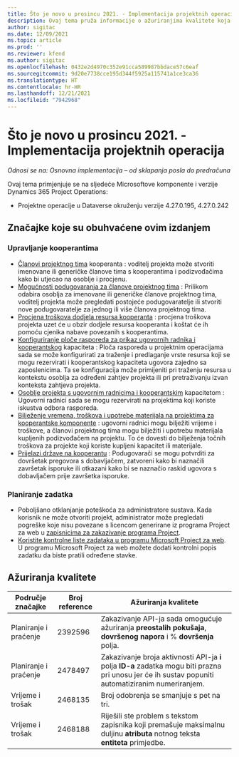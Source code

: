```yaml
---
title: Što je novo u prosincu 2021. - Implementacija projektnih operacija
description: Ovaj tema pruža informacije o ažuriranjima kvalitete koja su dostupna u izdanju project operations lite implementacije u prosincu 2021.
author: sigitac
ms.date: 12/09/2021
ms.topic: article
ms.prod: ''
ms.reviewer: kfend
ms.author: sigitac
ms.openlocfilehash: 0432e2d4970c352e91cca589987bbdace57c6eaf
ms.sourcegitcommit: 9d20e7738cce195d344f5925a115741a1ce3ca36
ms.translationtype: HT
ms.contentlocale: hr-HR
ms.lasthandoff: 12/21/2021
ms.locfileid: "7942968"
---
```

# <a name="whats-new-december-2021---project-operations-lite-deployment"></a>Što je novo u prosincu 2021. - Implementacija projektnih operacija

_Odnosi se na: Osnovna implementacija – od sklapanja posla do predračuna_

Ovaj tema primjenjuje se na sljedeće Microsoftove komponente i verzije Dynamics 365 Project Operations:

- Projektne operacije u Dataverse okruženju verzije 4.27.0.195, 4.27.0.242


## <a name="features-included-in-this-release"></a>Značajke koje su obuhvaćene ovim izdanjem

### <a name="subcontract-management"></a>Upravljanje kooperantima 

- [Članovi projektnog tima](../subcontracting/subcontracting-project-team-members.md) kooperanta : voditelj projekta može stvoriti imenovane ili generičke članove tima s kooperantima i podizvođačima kako bi utjecao na osoblje i procjenu.
- [Mogućnosti podugovaranja za članove projektnog tima](../subcontracting/subcon-options.md) : Prilikom odabira osoblja za imenovane ili generičke članove projektnog tima, voditelj projekta može pregledati postojeće podugovaratelje ili stvoriti nove podugovaratelje za jednog ili više članova projektnog tima. 
- [Procjena troškova dodjela resursa kooperanta](../subcontracting/costing-subcon-ra.md) : procjena troškova projekta uzet će u obzir dodjele resursa kooperanta i koštat će ih pomoću cjenika nabave povezanih s kooperantima. 
- [Konfiguriranje ploče rasporeda za prikaz ugovornih radnika i kooperantskog](../subcontracting/configure-sb-subcon.md) kapaciteta : Ploča rasporeda u projektnim operacijama sada se može konfigurirati za traženje i predlaganje vrste resursa koji se mogu rezervirati i kooperantskog kapaciteta ugovora zajedno sa zaposlenicima. Ta se konfiguracija može primijeniti pri traženju resursa u kontekstu osoblja za određeni zahtjev projekta ili pri pretraživanju izvan konteksta zahtjeva projekta.
- [Osoblje projekta s ugovornim radnicima i kooperantskim](../subcontracting/staffing-cw.md) kapacitetom : Ugovorni radnici sada se mogu rezervirati na projektima koji koriste iskustva odbora rasporeda.
- [Bilježenje vremena, troškova i upotrebe materijala na projektima za kooperantske komponente](../subcontracting/recording-subcon-actuals.md) : ugovorni radnici mogu bilježiti vrijeme i troškove, a članovi projektnog tima mogu bilježiti i upotrebu materijala kupljenih podizvođačem na projektu. To će dovesti do bilježenja točnih troškova za projekte koji koriste kupljeni kapacitet ili materijale.
- [Prijelazi države na kooperantu](../subcontracting/subcon-states.md) : Podugovarači se mogu potvrditi za dovršetak pregovora s dobavljačem, zatvoreni kako bi naznačili završetak isporuke ili otkazani kako bi se naznačio raskid ugovora s dobavljačem prije završetka isporuke.

### <a name="task-planning"></a>Planiranje zadatka
- Poboljšano otklanjanje poteškoća za administratore sustava. Kada korisnik ne može otvoriti projekt, administrator može pregledati pogreške koje nisu povezane s licencom generirane iz programa Project za web u [zapisnicima za zakazivanje programa Project](../../project-management/schedule-api-logs.md).
- [Koristite kontrolne liste zadataka u programu Microsoft Project za web](https://support.microsoft.com/en-us/office/use-task-checklists-in-microsoft-project-for-the-web-c69bcf73-5c75-4ad3-9893-6d6f92360e9c). U programu Microsoft Project za web možete dodati kontrolni popis zadatku da biste pratili određene stavke.

## <a name="quality-updates"></a>Ažuriranja kvalitete

| **Područje značajke** | **Broj reference** | **Ažuriranja kvalitete** |
| --- | --- | --- |
| Planiranje i praćenje | 2392596 | Zakazivanje API-ja sada omogućuje ažuriranja **preostalih pokušaja**, **dovršenog napora** i % **dovršenja** polja. |
| Planiranje i praćenje | 2478497 | Zakazivanje broja aktivnosti API-ja **i** polja **ID-a** zadatka mogu biti prazna pri unosu jer će ih sustav popuniti automatiziranim numeriranjem.|
| Vrijeme i trošak | 2468135 | Broj odobrenja se smanjuje s pet na tri. |
| Vrijeme i trošak | 2468188 | Riješili ste problem s tekstom zapisnika koji premašuje maksimalnu duljinu **atributa** notnog teksta **entiteta** primjedbe. |
